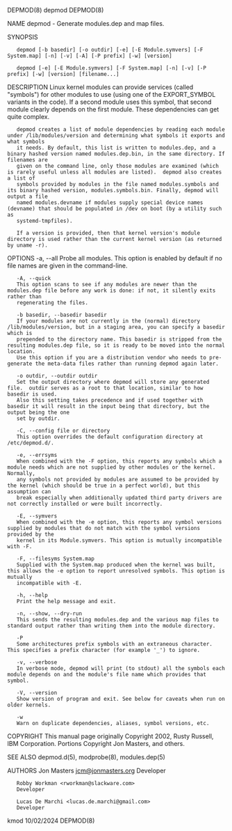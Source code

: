 DEPMOD(8)								    depmod								     DEPMOD(8)

NAME
       depmod - Generate modules.dep and map files.

SYNOPSIS

       depmod [-b basedir] [-o outdir] [-e] [-E Module.symvers] [-F System.map] [-n] [-v] [-A] [-P prefix] [-w] [version]

       depmod [-e] [-E Module.symvers] [-F System.map] [-n] [-v] [-P prefix] [-w] [version] [filename...]

DESCRIPTION
       Linux kernel modules can provide services (called "symbols") for other modules to use (using one of the EXPORT_SYMBOL variants in the code). If a
       second module uses this symbol, that second module clearly depends on the first module. These dependencies can get quite complex.

       depmod creates a list of module dependencies by reading each module under /lib/modules/version and determining what symbols it exports and what symbols
       it needs. By default, this list is written to modules.dep, and a binary hashed version named modules.dep.bin, in the same directory. If filenames are
       given on the command line, only those modules are examined (which is rarely useful unless all modules are listed).  depmod also creates a list of
       symbols provided by modules in the file named modules.symbols and its binary hashed version, modules.symbols.bin. Finally, depmod will output a file
       named modules.devname if modules supply special device names (devname) that should be populated in /dev on boot (by a utility such as
       systemd-tmpfiles).

       If a version is provided, then that kernel version's module directory is used rather than the current kernel version (as returned by uname -r).

OPTIONS
       -a, --all
	   Probe all modules. This option is enabled by default if no file names are given in the command-line.

       -A, --quick
	   This option scans to see if any modules are newer than the modules.dep file before any work is done: if not, it silently exits rather than
	   regenerating the files.

       -b basedir, --basedir basedir
	   If your modules are not currently in the (normal) directory /lib/modules/version, but in a staging area, you can specify a basedir which is
	   prepended to the directory name. This basedir is stripped from the resulting modules.dep file, so it is ready to be moved into the normal location.
	   Use this option if you are a distribution vendor who needs to pre-generate the meta-data files rather than running depmod again later.

       -o outdir, --outdir outdir
	   Set the output directory where depmod will store any generated file.	 outdir serves as a root to that location, similar to how basedir is used.
	   Also this setting takes precedence and if used together with basedir it will result in the input being that directory, but the output being the one
	   set by outdir.

       -C, --config file or directory
	   This option overrides the default configuration directory at /etc/depmod.d/.

       -e, --errsyms
	   When combined with the -F option, this reports any symbols which a module needs which are not supplied by other modules or the kernel. Normally,
	   any symbols not provided by modules are assumed to be provided by the kernel (which should be true in a perfect world), but this assumption can
	   break especially when additionally updated third party drivers are not correctly installed or were built incorrectly.

       -E, --symvers
	   When combined with the -e option, this reports any symbol versions supplied by modules that do not match with the symbol versions provided by the
	   kernel in its Module.symvers. This option is mutually incompatible with -F.

       -F, --filesyms System.map
	   Supplied with the System.map produced when the kernel was built, this allows the -e option to report unresolved symbols. This option is mutually
	   incompatible with -E.

       -h, --help
	   Print the help message and exit.

       -n, --show, --dry-run
	   This sends the resulting modules.dep and the various map files to standard output rather than writing them into the module directory.

       -P
	   Some architectures prefix symbols with an extraneous character. This specifies a prefix character (for example '_') to ignore.

       -v, --verbose
	   In verbose mode, depmod will print (to stdout) all the symbols each module depends on and the module's file name which provides that symbol.

       -V, --version
	   Show version of program and exit. See below for caveats when run on older kernels.

       -w
	   Warn on duplicate dependencies, aliases, symbol versions, etc.

COPYRIGHT
       This manual page originally Copyright 2002, Rusty Russell, IBM Corporation. Portions Copyright Jon Masters, and others.

SEE ALSO
       depmod.d(5), modprobe(8), modules.dep(5)

AUTHORS
       Jon Masters <jcm@jonmasters.org>
	   Developer

       Robby Workman <rworkman@slackware.com>
	   Developer

       Lucas De Marchi <lucas.de.marchi@gmail.com>
	   Developer

kmod									  10/02/2024								     DEPMOD(8)
